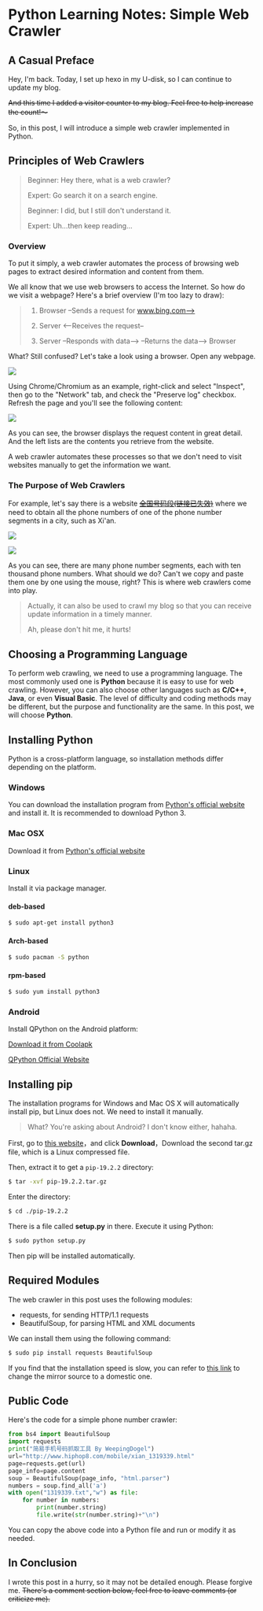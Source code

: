 # Python Learning Notes: Simple Web Crawler


## A Casual Preface

Hey, I'm back. Today, I set up hexo in my U-disk, so I can continue to update my blog.

~~And this time I added a visitor counter to my blog. Feel free to help increase the count!～~~

So, in this post, I will introduce a simple web crawler implemented in Python.

## Principles of Web Crawlers
>
> Beginner: Hey there, what is a web crawler?
>
> Expert: Go search it on a search engine.
>
> Beginner: I did, but I still don't understand it.
>
> Expert: Uh...then keep reading...

### Overview

To put it simply, a web crawler automates the process of browsing web pages to extract desired information and content from them.

We all know that we use web browsers to access the Internet. So how do we visit a webpage? Here's a brief overview (I'm too lazy to draw):

>
> 1. Browser –Sends a request for www.bing.com–>
>
> 2. Server <–Receives the request–
>
> 3. Server –Responds with data–> –Returns the data–> Browser
>
What? Still confused? Let's take a look using a browser. Open any webpage.

![](/img/截图_2019-08-13_01-05-37.png)

Using Chrome/Chromium as an example, right-click and select "Inspect", then go to the "Network" tab, and check the "Preserve log" checkbox. Refresh the page and you'll see the following content:

![](/img/截图_2019-08-13_01-12-19.png)

As you can see, the browser displays the request content in great detail. And the left lists are the contents you retrieve from the website.

A web crawler automates these processes so that we don't need to visit websites manually to get the information we want.

### The Purpose of Web Crawlers

For example, let's say there is a website ~~[全国号码段(链接已失效)](http://www.hiphop8.com/)~~ where we need to obtain all the phone numbers of one of the phone number segments in a city, such as Xi'an.

![](/img/截图_2019-08-13_01-18-42.png)

![](/img/截图_2019-08-13_01-20-17.png)

As you can see, there are many phone number segments, each with ten thousand phone numbers. What should we do? Can't we copy and paste them one by one using the mouse, right? This is where web crawlers come into play.

> Actually, it can also be used to crawl my blog so that you can receive update information in a timely manner.
>
> Ah, please don't hit me, it hurts!

## Choosing a Programming Language

To perform web crawling, we need to use a programming language. The most commonly used one is **Python** because it is easy to use for web crawling. However, you can also choose other languages such as **C/C++**, **Java**, or even **Visual Basic**. The level of difficulty and coding methods may be different, but the purpose and functionality are the same. In this post, we will choose **Python**.
## Installing Python

Python is a cross-platform language, so installation methods differ depending on the platform.

### Windows

You can download the installation program from [Python's official website](https://www.python.org/) and install it. It is recommended to download Python 3.

### Mac OSX

Download it from [Python's official website](https://www.python.org/)

### Linux

Install it via package manager.

#### deb-based

```bash
$ sudo apt-get install python3
```
#### Arch-based
```bash
$ sudo pacman -S python
```
#### rpm-based
```bash
$ sudo yum install python3
```
### Android

Install QPython on the Android platform:

[Download it from Coolapk](https://www.coolapk.com/apk/com.hipipal.qpy3)

[QPython Official Website](https://www.qpython.com/)

## Installing pip

The installation programs for Windows and Mac OS X will automatically install pip, but Linux does not. We need to install it manually.

> What? You're asking about Android? I don't know either, hahaha.

First, go to [this website](https://pypi.org/project/pip/#files)，and click **Download**，Download the second tar.gz file, which is a Linux compressed file.

Then, extract it to get a `pip-19.2.2` directory:
```bash
$ tar -xvf pip-19.2.2.tar.gz
```
Enter the directory:
```bash
$ cd ./pip-19.2.2
```
There is a file called **setup.py** in there. Execute it using Python:
```bash
$ sudo python setup.py
```

Then pip will be installed automatically.

## Required Modules

The web crawler in this post uses the following modules:

* requests, for sending HTTP/1.1 requests
* BeautifulSoup, for parsing HTML and XML documents

We can install them using the following command:

```bash
$ sudo pip install requests BeautifulSoup
```

If you find that the installation speed is slow, you can refer to [this link](https://www.cnblogs.com/microman/p/6107879.html) to change the mirror source to a domestic one.

## Public Code

Here's the code for a simple phone number crawler:

```python
from bs4 import BeautifulSoup
import requests
print("简易手机号码抓取工具 By WeepingDogel")
url="http://www.hiphop8.com/mobile/xian_1319339.html"
page=requests.get(url)
page_info=page.content
soup = BeautifulSoup(page_info, "html.parser")
numbers = soup.find_all('a')
with open("1319339.txt","w") as file:
    for number in numbers:
        print(number.string)
        file.write(str(number.string)+"\n")
```

You can copy the above code into a Python file and run or modify it as needed.

## In Conclusion

I wrote this post in a hurry, so it may not be detailed enough. Please forgive me. ~~There's a comment section below, feel free to leave comments (or criticize me).~~
